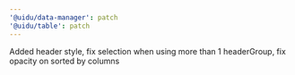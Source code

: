 ```yaml
---
'@uidu/data-manager': patch
'@uidu/table': patch
---
```


Added header style, fix selection when using more than 1 headerGroup, fix opacity on sorted by columns
